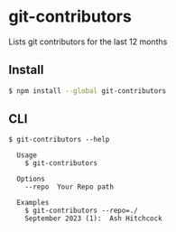 # git-contributors

Lists git contributors for the last 12 months

## Install

```bash
$ npm install --global git-contributors
```

## CLI

```
$ git-contributors --help

  Usage
    $ git-contributors

  Options
    --repo  Your Repo path

  Examples
    $ git-contributors --repo=./
    September 2023 (1):  Ash Hitchcock
```
